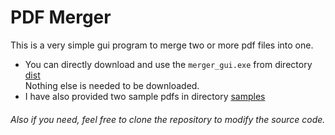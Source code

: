 # PDF Merger

This is a very simple gui program to merge two or more 
pdf files into one.<br>
- You can directly download and use the `merger_gui.exe` from directory [dist](https://github.com/s-shifat/mrg-pdf/tree/main/dist) <br> 
  Nothing else is needed to be downloaded. <br>
- I have also provided two sample pdfs in directory [samples](https://github.com/s-shifat/mrg-pdf/tree/main/samples) <br>
###### Also if you need, feel free to clone the repository to modify the source code.

